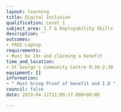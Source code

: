```yaml
---
layout: learning
title: Digital Inclusion
qualification: Level 1
subject_area: I.T & Employability Skills
description: ''
outcomes:
- FREE Laptop
requirements:
- Must be 19+ and claiming a benefit
time_and_location:
- St George's Community Centre 9:30-2:30
equipment: []
information:
- " Must bring Proof of benefit and I.D "
council: false
date: 2019-04-11T11:09:17.000+00:00

---
```

